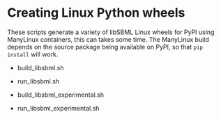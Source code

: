 # Creating Linux Python wheels

These scripts generate a variety of libSBML Linux wheels for PyPI using ManyLinux containers, this can takes some time. The ManyLinux build depends on the source package being available on PyPI, so that `pip install` will work.

* build_libsbml.sh
* run_libsbml.sh

* build_libsbml_experimental.sh
* run_libsbml_experimental.sh


